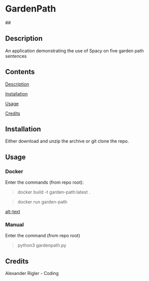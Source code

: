 # GardenPath

##<a name ="description">

## Description

An application demonstrating the use of Spacy on five garden path sentences

<a name ="contents">

## Contents

[Description](#description)

[Installation](#installation)

[Usage](#usage)

[Credits](#credits)

<a name ="installation">

## Installation

Either download and unzip the archive or git clone the repo.

<a name ="usage">

## Usage

### Docker
Enter the commands (from repo root):
> docker build -t garden-path:latest .

> docker run garden-path


[alt-text](images/docker.png "running in a Docker container")

### Manual

Enter the command (from repo root)
> python3 gardenpath.py

<a name ="credits"> 

## Credits

Alexander Rigler - Coding